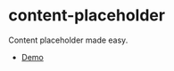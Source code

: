 # content-placeholder

Content placeholder made easy.

* [Demo](https://gabinaureche.com/content-placeholder)